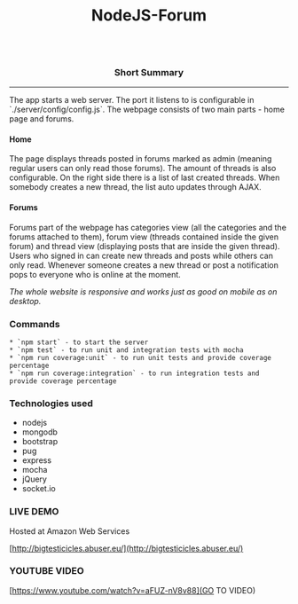 <center><h1>NodeJS-Forum</h1></center>

</br>
</br>
<center><h3>Short Summary</h3></center>
<hr>
The app starts a web server. The port it listens to is configurable in `./server/config/config.js`. The webpage consists of two main parts - home page and forums.

#### Home
The page displays threads posted in forums marked as admin (meaning regular users can only read those forums). The amount of threads is also configurable. On the right side there is a list of last created threads. When somebody creates a new thread, the list auto updates through AJAX.

#### Forums
Forums part of the webpage has categories view (all the categories and the forums attached to them), forum view (threads contained inside the given forum) and thread view (displaying posts that are inside the given thread). Users who signed in can create new threads and posts while others can only read. Whenever someone creates a new thread or post a notification pops to everyone who is online at the moment.

*The whole website is responsive and works just as good on mobile as on desktop.*
</br>

### Commands
    * `npm start` - to start the server
    * `npm test` - to run unit and integration tests with mocha
    * `npm run coverage:unit` - to run unit tests and provide coverage percentage
    * `npm run coverage:integration` - to run integration tests and provide coverage percentage

### Technologies used
* nodejs
* mongodb
* bootstrap
* pug
* express
* mocha
* jQuery
* socket.io

### LIVE DEMO

Hosted at Amazon Web Services

[http://bigtesticicles.abuser.eu/](http://bigtesticicles.abuser.eu/)

### YOUTUBE VIDEO

[https://www.youtube.com/watch?v=aFUZ-nV8v88](GO TO VIDEO)

